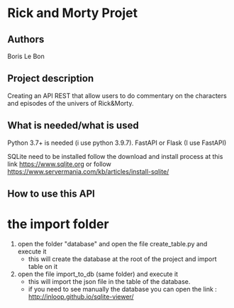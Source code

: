 # Rick and Morty Projet

## Authors
Boris Le Bon

## Project description

Creating an API REST that allow users to do commentary on the characters and episodes of the univers of 
Rick&Morty.

## What is needed/what is used

Python 3.7+ is needed (i use python 3.9.7).
FastAPI or Flask (I use FastAPI)

SQLite need to be installed follow the download and install process at this link https://www.sqlite.org
or follow https://www.servermania.com/kb/articles/install-sqlite/ 

## How to use this API

# the import folder

01. open the folder "database" and open the file create_table.py and execute it
    - this will create the database at the root of the project and import table on it
02. open the file import_to_db (same folder) and execute it
    - this will import the json file in the table of the database.
    - if you need to see manually the database you can open the link :
    http://inloop.github.io/sqlite-viewer/



